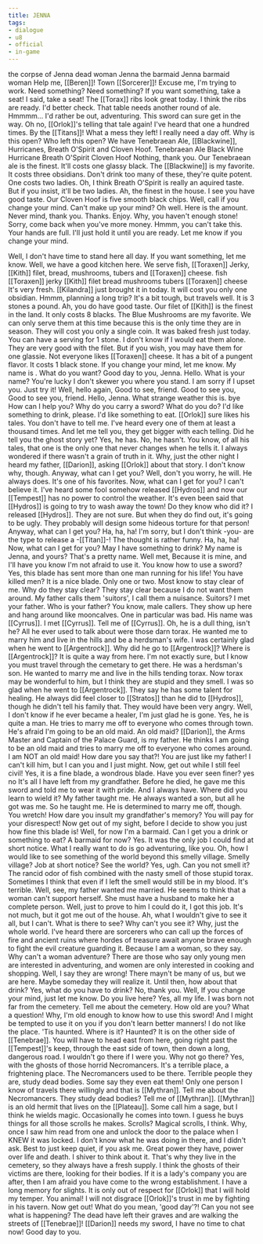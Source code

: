 ```yaml
---
title: JENNA
tags:
- dialogue
- u8
- official
- in-game
---
```


the corpse of Jenna 
dead woman 
Jenna the barmaid 
Jenna
barmaid 
woman 
Help me, [[Beren]]! 
Town [[Sorcerer]]! 
Excuse me, I'm trying to work. 
Need something? 
Need something?
If you want something, take a seat! 
I said, take a seat! 
The [[Torax]] ribs look great today. 
I think the ribs are ready. 
I'd better check. 
That table needs another round of ale. 
Hmmmm... 
I'd rather be out, adventuring. 
This sword can sure get in the way. 
Oh no, [[Orlok]]'s telling that tale again! 
I've heard that one a hundred times. 
By the [[Titans]]! What a mess they left! 
I really need a day off. 
Why is this open? 
Who left this open? 
We have Tenebraean Ale, [[Blackwine]], Hurricanes, Breath O'Spirit and Cloven Hoof. 
Tenebraean Ale 
Black Wine 
Hurricane 
Breath O'Spirit 
Cloven Hoof 
Nothing, thank you. 
Our Tenebraean ale is the finest. It'll costs one glassy black. 
The [[Blackwine]] is my favorite. It costs three obsidians. 
Don't drink too many of these, they're quite potent. One costs two ladies. 
Oh, I think Breath O'Spirit is really an aquired taste. But if you insist, it'll be two ladies. 
Ah, the finest in the house. I see you have good taste. Our Cloven Hoof is five smooth black chips. 
Well, call if you change your mind. 
Can't make up your mind? Oh well. 
Here is the amount. 
Never mind, thank you. 
Thanks. Enjoy. 
Why, you haven't enough stone! Sorry, come back when you've more money. 
Hmmm, you can't take this. Your hands are full. I'll just hold it until you are ready. 
Let me know if you change your mind. 

Well, I don't have time to stand here all day. If you want something, let me know. 
Well, we have a good kitchen here. We serve fish, [[Toraxen]] Jerky, [[Kith]] filet, bread, mushrooms, tubers and [[Toraxen]] cheese. 
fish 
[[Toraxen]] jerky 
[[Kith]] filet 
bread 
mushrooms 
tubers 
[[Toraxen]] cheese 
It's very fresh. [[Kilandra]] just brought it in today. It will cost you only one obsidian. 
Hmmm, planning a long trip? It's a bit tough, but travels well. It is 3 stones a pound. 
Ah, you do have good taste. Our filet of [[Kith]] is the finest in the land. It only costs 8 blacks. 
The Blue Mushrooms are my favorite. We can only serve them at this time because this is the only time they are in season. They will cost you only a single coin. 
It was baked fresh just today. You can have a serving for 1 stone. 
I don't know if I would eat them alone. They are very good with the filet. But if you wish, you may have them for one glassie. 
Not everyone likes [[Toraxen]] cheese. It has a bit of a pungent flavor. It costs 1 black stone. 
If you change your mind, let me know. 
My name is 
.
What do you want? 
Good day to you, Jenna. 
Hello. 
What is your name? 
You're lucky I don't skewer you where you stand. 
I am sorry if I upset you. 
Just try it! 
Well, hello again, 
Good to see, friend. 
Good to see you, 
Good to see you, friend. 
Hello, Jenna. 
What strange weather this is. 
bye 
How can I help you? 
Why do you carry a sword? 
What do you do? 
I'd like something to drink, please. 
I'd like something to eat. 
[[Orlok]] sure likes his tales. 
You don't have to tell me. I've heard every one of them at least a thousand times. And let me tell you, they get bigger with each telling. Did he tell you the ghost story yet? 
Yes, he has. 
No, he hasn't. 
You know, of all his tales, that one is the only one that never changes when he tells it. I always wondered if there wasn't a grain of truth in it. Why, just the other night I heard my father, [[Darion]], asking [[Orlok]] about that story. I don't know why, though. Anyway, what can I get you? 
Well, don't you worry, he will. He always does. It's one of his favorites. Now, what can I get for you? 
I can't believe it. I've heard some fool somehow released [[Hydros]] and now our [[Tempest]] has no power to control the weather. It's even been said that [[Hydros]] is going to try to wash away the town! 
Do they know who did it? 
I released [[Hydros]]. 
They are not sure. But when they do find out, it's going to be ugly. They probably will design some hideous torture for that person! Anyway, what can I get you? 
Ha, ha, ha! I'm sorry, but I don't think -you- are the type to release a -[[Titan]]-! The thought is rather funny. Ha, ha, ha! Now, what can I get for you? 
May I have something to drink? 
My name is Jenna, and yours? 
That's a pretty name. 
Well met, 
Because it is mine, and I'll have you know I'm not afraid to use it. 
You know how to use a sword? 
Yes, this blade has sent more than one man running for his life! 
You have killed men? 
It is a nice blade. 
Only one or two. Most know to stay clear of me. 
Why do they stay clear? 
They stay clear because I do not want them around. My father calls them 'suitors', I call them a nuisance. 
Suitors? 
I met your father. 
Who is your father? 
You know, male callers. They show up here and hang around like mooncalves. One in particular was bad. His name was [[Cyrrus]]. 
I met [[Cyrrus]]. 
Tell me of [[Cyrrus]]. 
Oh, he is a dull thing, isn't he? All he ever used to talk about were those darn torax. He wanted me to marry him and live in the hills and be a herdsman's wife. I was certainly glad when he went to [[Argentrock]]. 
Why did he go to [[Argentrock]]? 
Where is [[Argentrock]]? 
It is quite a way from here. I'm not exactly sure, but I know you must travel through the cemetary to get there. 
He was a herdsman's son. He wanted to marry me and live in the hills tending torax. Now torax may be wonderful to him, but I think they are stupid and they smell. I was so glad when he went to [[Argentrock]]. 
They say he has some talent for healing. He always did feel closer to [[Stratos]] than he did to [[Hydros]], though he didn't tell his family that. They would have been very angry. Well, I don't know if he ever became a healer, I'm just glad he is gone. 
Yes, he is quite a man. He tries to marry me off to everyone who comes through town. He's afraid I'm going to be an old maid. 
An old maid? 
[[Darion]], the Arms Master and Captain of the Palace Guard, is my father. He thinks I am going to be an old maid and tries to marry me off to everyone who comes around. 
I am NOT an old maid! How dare you say that?! You are just like my father! I can't kill him, but I can you and I just might. Now, get out while I still feel civil! 
Yes, it is a fine blade, a wondrous blade. Have you ever seen finer? 
yes 
no 
It's all I have left from my grandfather. Before he died, he gave me this sword and told me to wear it with pride. And I always have. 
Where did you learn to wield it? 
My father taught me. He always wanted a son, but all he got was me. So he taught me. He is determined to marry me off, though. 
You wretch! How dare you insult my grandfather's memory? You will pay for your disrespect! Now get out of my sight, before I decide to show you just how fine this blade is! 
Well, for now I'm a barmaid. Can I get you a drink or something to eat? 
A barmaid for now? 
Yes. It was the only job I could find at short notice. What I really want to do is go adventuring, like you. Oh, how I would like to see something of the world beyond this smelly village. 
Smelly village? 
Job at short notice? 
See the world? 
Yes, ugh. Can you not smell it? The rancid odor of fish combined with the nasty smell of those stupid torax. Sometimes I think that even if I left the smell would still be in my blood. It's terrible. 
Well, see, my father wanted me married. He seems to think that a woman can't support herself. She must have a husband to make her a complete person. Well, just to prove to him I could do it, I got this job. It's not much, but it got me out of the house. 
Ah, what I wouldn't give to see it all, but I can't. 
What is there to see? 
Why can't you see it? 
Why, just the whole world. I've heard there are sorcerers who can call up the forces of fire and ancient ruins where hordes of treasure await anyone brave enough to fight the evil creature guarding it. 
Because I am a woman, so they say. 
Why can't a woman adventure? 
There are those who say only young men are interested in adventuring, and women are only interested in cooking and shopping. Well, I say they are wrong! There mayn't be many of us, but we are here. Maybe someday they will realize it. Until then, how about that drink? 
Yes, what do you have to drink? 
No, thank you. 
Well, If you change your mind, just let me know. 
Do you live here? 
Yes, all my life. I was born not far from the cemetery. 
Tell me about the cemetery. 
How old are you? 
What a question! Why, I'm old enough to know how to use this sword! And I might be tempted to use it on you if you don't learn better manners! 
I do not like the place. 'Tis haunted. 
Where is it? 
Haunted? 
It is on the other side of [[Tenebrae]]. You will have to head east from here, going right past the [[Tempest]]'s keep, through the east side of town, then down a long, dangerous road. 
I wouldn't go there if I were you. 
Why not go there? 
Yes, with the ghosts of those horrid Necromancers. 
It's a terrible place, a frightening place. The Necromancers used to be there. Terrible people they are, study dead bodies. Some say they even eat them! Only one person I know of travels there willingly and that is [[Mythran]]. 
Tell me about the Necromancers. 
They study dead bodies? 
Tell me of [[Mythran]]. 
[[Mythran]] is an old hermit that lives on the [[Plateau]]. Some call him a sage, but I think he wields magic. Occasionally he comes into town. I guess he buys things for all those scrolls he makes. 
Scrolls? 
Magical scrolls, I think. Why, once I saw him read from one and unlock the door to the palace when I KNEW it was locked. I don't know what he was doing in there, and I didn't ask. Best to just keep quiet, if you ask me. 
Great power they have, power over life and death. I shiver to think about it. 
That's why they live in the cemetery, so they always have a fresh supply. I think the ghosts of their victims are there, looking for their bodies. 
If it is a lady's company you are after, then I am afraid you have come to the wrong establishment. 
I have a long memory for slights. It is only out of respect for [[Orlok]] that I will hold my temper. 
You animal! I will not disgrace [[Orlok]]'s trust in me by fighting in his tavern. Now get out! 
What do you mean, 'good day'?! Can you not see what is happening? The dead have left their graves and are walking the streets of [[Tenebrae]]! [[Darion]] needs my sword, I have no time to chat now! 
Good day to you. 